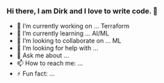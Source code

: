 ### Hi there, I am Dirk and I love to write code. 👋



- 🔭 I’m currently working on ... Terraform
- 🌱 I’m currently learning ... AI/ML
- 👯 I’m looking to collaborate on ... ML
- 🤔 I’m looking for help with ...
- 💬 Ask me about ... 
- 📫 How to reach me: ...
- ⚡ Fun fact: ...

